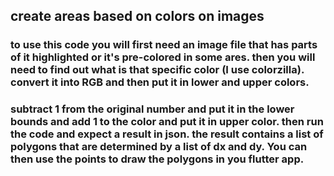## create areas based on colors on images

### to use this code you will first need an image file that has parts of it highlighted or it's pre-colored in some ares. then you will need to find out what is that specific color (I use colorzilla). convert it into RGB and then put it in lower and upper colors. 

### subtract 1 from the original number and put it in the lower bounds and add 1 to the color and put it in upper color. then run the code and expect a result in json. the result contains a list of polygons that are determined by a list of dx and dy. You can then use the points to draw the polygons in you flutter app.